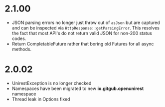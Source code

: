 # 2.1.00
* JSON parsing errors no longer just throw out of ```asJson``` but are captured and can be inspected via ```HttpResponse::getParsingError```. This resolves the fact that most API's do not return valid JSON for non-200 status codes.
* Return CompletableFuture rather that boring old Futures for all async methods.


# 2.0.02
* UnirestException is no longer checked
* Namespaces have been migrated to new **io.gitgub.openunirest** namespace
* Thread leak in Options fixed
